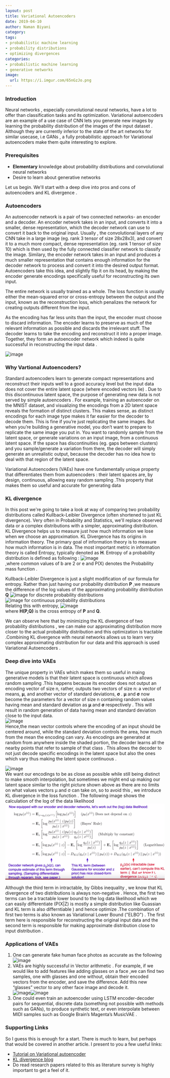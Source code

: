 ```yaml
---
layout: post
title: Variational Autoencoders
date: 2019-04-10 
author: Naman Biyani
category:
tags:
- probabilistic machine learning
- probability distributions
- optimizing divergences
categories:
- probabilistic machine learning
- generative networks
image:
  url: https://i.imgur.com/65nGzJo.png
---
```






### Introduction 

Neural networks , especially convolutional neural networks, have a lot to offer than classification tasks and its optimization. Variational autoencoders are an example of a use case of CNN lets you generate new images by learning the probability distribution of the images of the input dataset . Although they are currently inferior to the state of the art networks for similar usecase, i.e GANs ,  a fully probabilistic approach for Variational autoencoders make them quite interesting to explore.

### Prerequisites
* **Elementary** knowledge about probability distributions and convolutional neural networks
* Desire to learn about generative networks 

Let us begin. We'll start with a deep dive into pros and cons of autoencoders and KL divergence .

### Autoencoders

An autoencoder network is a pair of two connected networks- an encoder and a decoder. An encoder network takes in an input, and converts it into a smaller, dense representation, which the decoder network can use to convert it back to the 
original input.
Usually , the convolutional layers of any CNN take in a large image (eg. rank 3 tensor of size 28x28x3), and convert it to a much more compact, dense representation (eg. rank 1 tensor of size 10) which is then used by the fully connected classifier network to classify the image. Similary, the encoder network takes in an input and produces a much smaller representation that contains enough information for the decoder network to process and convert it into the desired output format. 
Autoencoders take this idea, and slightly flip it on its head, by making the encoder generate encodings specifically useful for reconstructing its own input.

The entire network is usually trained as a whole. The loss function is usually either the mean-squared error or cross-entropy between the output and the input, known as the reconstruction loss, which penalizes the network for creating outputs different 
from the input.

As the encoding has far less units than the input, the encoder must choose to discard information. The encoder learns to preserve as much of the relevant information as possible and discards the irrelevant stuff. The decoder learns to take the encoding and reconstruct it into a proper image. Together, they form an autoencoder network which indeed is quite successful in reconstructing the input data .

![image](https://www.oreilly.com/library/view/neural-network-programming/9781788390392/assets/f98d20e7-7c2e-4a37-8e18-5fc0bc23ab87.png)

### Why Vartional Autoencoders?

Standard autoencoders learn to generate compact representations and reconstruct their inputs well to a good accuracy level but the input data does not cover the entire latent space (where encoded vectors lie) . Due to this discontinuous latent space, the purpose of generating new data is not served by simple autoencoders .
For example, training an autoencoder on the MNIST dataset, and visualizing the encodings from a 2D latent space reveals the formation of distinct clusters. This makes sense, as distinct encodings for each image type makes it far easier for the decoder to decode them. This is fine if you’re just replicating the same images.
But when you’re building a generative model, you don’t want to prepare to replicate the same image you put in. You want to randomly sample from the latent space, or generate variations on an input image, from a continuous latent space.
If the space has discontinuities (eg. gaps between clusters) and you sample/generate a variation from there, the decoder will simply generate an unrealistic output, because the decoder has no idea how to deal with that region of the latent space.

Variational Autoencoders (VAEs) have one fundamentally unique property that differentiates them from autoencoders : their latent spaces are, by design, continuous, allowing easy random sampling .This property that makes them so useful and accurate for generating data



### KL divergence

In this post we're going to take a look at way of comparing two probability distributions called Kullback-Leibler Divergence (often shortened to just KL divergence). Very often in Probability and Statistics, we'll replace observed data or a complex distributions with a simpler, approximating distribution. KL Divergence helps us to measure just how much information we lose when we choose an approximation.
KL Divergence has its origins in information theory. The primary goal of information theory is to measure how much information is in data. The most important metric in information theory is called Entropy, typically denoted as **H**. Entropy of a probability distribution is defined as following :
![image](https://wikimedia.org/api/rest_v1/media/math/render/svg/527fa6ed7da2d6fcfb64cc71b4fc09b4c248887a)  
 ,where common values of b are 2 or e and P(X) denotes the Probability mass function .
 
 Kullback-Leibler Divergence is just a slight modification of our formula for entropy. Rather than just having our probability distribution **P** ,we measure the difference of the log values of the approximating probability distribution **Q**
 ![image](https://wikimedia.org/api/rest_v1/media/math/render/svg/726edcd02293461b82768ea2fd299c3a3ef16112)   for discrete probability distributions <br />
![image](https://wikimedia.org/api/rest_v1/media/math/render/svg/756dd25036c5da76a59e58a001f3196e059f537d)   for continuous probability distributions   
Relating this with entropy,
![image](https://wikimedia.org/api/rest_v1/media/math/render/svg/3576ec5ae54b2b2df156b620d4982009c0a73432)  
where **H(P,Q)** is the cross entropy of **P** and **Q**.

We can observe here that by  minimizing the KL divergence of two probability distributions , we can make our approximating distribution more closer to the actual probability distribution and this optimization is tractable .Combining KL divergence with neural networks allows us to learn very complex approximating distribution for our data and this approach is used Variational  Autoencoders .




### Deep dive into VAEs
The unique property in VAEs which makes them so useful in maing generative models is that their latent space is continuous which allows random sampling .This happens because its encoder does not output an encoding vector of size n, rather, outputs two vectors of size n: a vector of means, **μ**, and another vector of standard deviations, **σ** . **μ** and **σ** now become the parameters for a vector of size n containing random values having mean and standard deviation as **μ** and **σ** respectively . This will result in random generation of data having mean and standard deviation close to the input data.  
![image](https://cdn-images-1.medium.com/max/1600/1*96ho7qSyW0nKrLvSoZHOtA.png)    
Hence,the mean vector controls where the encoding of an input should be centered around, while the standard deviation controls the area, how much from the mean the encoding can vary. As encodings are generated at random from anywhere inside the shaded portion, the decoder learns all the nearby points that refer to sample of that class . This allows the decoder to not just decode specific encodings in the latent space but also the ones which vary thus making the latent space continuous .

![image](https://cdn-images-1.medium.com/max/1600/1*xCjoga9IPyNUSiz9E7ao7A.png)  
We want our encodings to be as close as possible while still being distinct to make smooth interpolation, but sometimes we might end up making our latent space similar to the right picture shown above as there are no limits on what values vectors μ and σ can take on, so to avoid this , we introduce KL divergence in the loss function . 
The following image shows the calculation of the log of the data likelihood  
![image](https://github.com/namanbiyani/images/blob/master/Screenshot%20from%202019-04-16%2010-30-17.png?raw=true)  

Although the third term in intractable, by Gibbs inequality , we know that KL divergence of two distributions is always non-negative . Hence, the first two terms can be a tractable lower bound to the log data likelihood which we can easily differentiate (P(X|Z) is mostly a simple distribution like Guassian and KL term is also differntiable ) and hence optimize .The combination of first two terms is also known as Variational Lower Bound ("ELBO") . The first term here is responsible for reconstructing the original input data and the second term is responsible for making approximate distribution close to input distribution .



### Applications of VAEs
1. One can generate fake human face photos as accurate as the following  
![image](https://cdn-images-1.medium.com/max/1600/1*EhsiaTuiKtvuRDe_wBRX5Q.png)  
2. VAEs are highly successful in Vector arithmetic . For example, if we would like to add features like adding glasses on a face ,we can find two samples, one with glasses and one without, obtain their encoded vectors from the encoder, and save the difference. Add this new “glasses” vector to any other face image and decode it.  
![image](https://cdn-images-1.medium.com/max/1200/1*YTV9WARg5fdQ2jKieExb0A.png)![image](https://cdn-images-1.medium.com/max/1200/1*El2DhlTK5duHyVxVbdqk9Q.png)  
3. One could even train an autoencoder using LSTM encoder-decoder pairs for sequential, discrete data (something not possible with methods such as GANs), to produce synthetic text, or even interpolate between MIDI samples such as Google Brain’s Magenta’s MusicVAE .




### Supporting Links

So I guess this is enough for a start. There is much to learn, but perhaps that would be covered in another article. I present to you a few useful links:

* [Tutorial on Variational autoencoder](https://wiseodd.github.io/techblog/2016/12/10/variational-autoencoder/)
* [KL divergence blog](https://www.countbayesie.com/blog/2017/5/9/kullback-leibler-divergence-explained)
*  Do read research papers related to this as literature survey is highly important to get a feel of it.

